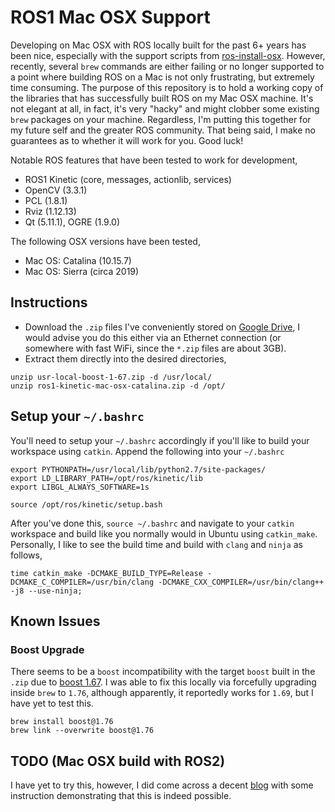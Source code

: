 # ROS1 Mac OSX Support 
Developing on Mac OSX with ROS locally built for the past 6+ years has been nice, especially with the support scripts from [ros-install-osx](https://github.com/mikepurvis/ros-install-osx). However, recently, several `brew` commands are either failing or no longer supported to a point where building ROS on a Mac is not only frustrating, but extremely time consuming. The purpose of this repository is to hold a working copy of the libraries that has successfully built ROS on my Mac OSX machine. It's not elegant at all, in fact, it's very "hacky" and might clobber some existing `brew` packages on your machine. Regardless, I'm putting this together for my future self and the greater ROS community. That being said, I make no guarantees as to whether it will work for you. Good luck!

Notable ROS features that have been tested to work for development,
- ROS1 Kinetic (core, messages, actionlib, services) 
- OpenCV (3.3.1)
- PCL (1.8.1)
- Rviz (1.12.13)
- Qt (5.11.1), OGRE (1.9.0) 

The following OSX versions have been tested,
- Mac OS: Catalina (10.15.7)
- Mac OS: Sierra (circa 2019) 

## Instructions
- Download the `.zip` files I've conveniently stored on [Google Drive](https://drive.google.com/drive/folders/128wczlwCJNakNOX8ZSfXDFwe7Zl9UEhI?usp=share_link), I would advise you do this either via an Ethernet connection (or somewhere with fast WiFi, since the `*.zip` files are about 3GB). 
- Extract them directly into the desired directories,
```
unzip usr-local-boost-1-67.zip -d /usr/local/
unzip ros1-kinetic-mac-osx-catalina.zip -d /opt/
```

## Setup your `~/.bashrc`
You'll need to setup your `~/.bashrc` accordingly if you'll like to build your workspace using `catkin`. Append the following into your `~/.bashrc`

```
export PYTHONPATH=/usr/local/lib/python2.7/site-packages/
export LD_LIBRARY_PATH=/opt/ros/kinetic/lib
export LIBGL_ALWAYS_SOFTWARE=1s

source /opt/ros/kinetic/setup.bash
```
After you've done this, `source ~/.bashrc` and navigate to your `catkin` workspace and build like you normally would in Ubuntu using `catkin_make`. Personally, I like to see the build time and build with `clang` and `ninja` as follows,
```
time catkin_make -DCMAKE_BUILD_TYPE=Release -DCMAKE_C_COMPILER=/usr/bin/clang -DCMAKE_CXX_COMPILER=/usr/bin/clang++ -j8 --use-ninja;
```

## Known Issues
### Boost Upgrade 
There seems to be a `boost` incompatibility with the target `boost` built in the `.zip` due to [boost 1.67](https://github.com/phusion/passenger/issues/2213). I was able to fix this locally via forcefully upgrading inside `brew` to `1.76`, although apparently, it reportedly works for `1.69`, but I have yet to test this.
```
brew install boost@1.76
brew link --overwrite boost@1.76
```

## TODO (Mac OSX build with ROS2)
I have yet to try this, however, I did come across a decent [blog](http://www.robotandchisel.com/2020/08/10/rviz2-on-mac/) with some instruction demonstrating that this is indeed possible. 
